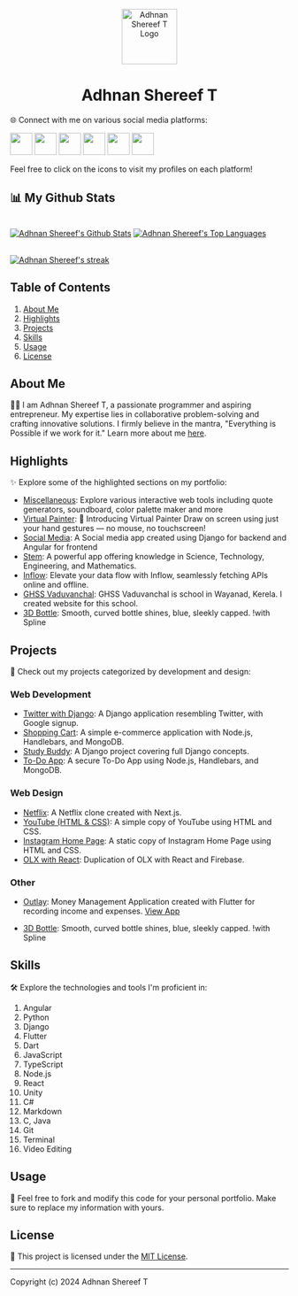<p align="center">
  <img src="https://adhnan.netlify.app/assets/images/A.svg" alt="Adhnan Shereef T Logo" width="100" height="100">
</p>
<h1 align="center">Adhnan Shereef T</h1>

🌐 Connect with me on various social media platforms:

[<img src="https://upload.wikimedia.org/wikipedia/commons/5/57/X_logo_2023_%28white%29.png" height="40px" width="40px">](https://twitter.com/adhnanshereef)
[<img src="https://cdn-icons-png.flaticon.com/256/174/174857.png" height="40px" width="40px">](https://www.linkedin.com/in/adhnanshereef)
[<img src="https://cdn2.iconfinder.com/data/icons/font-awesome/1792/github-square-512.png" height="40px" width="40px">](https://github.com/adhnanshereef)
[<img src="https://upload.wikimedia.org/wikipedia/commons/9/95/Instagram_logo_2022.svg" height="40px" width="40px">](https://www.instagram.com/adhnanshereef)
[<img src="https://cdn.icon-icons.com/icons2/3041/PNG/512/medium_logo_icon_189223.png" height="40px" width="40px">](https://adhnanshereef.medium.com)
[<img src="https://cdn.iconscout.com/icon/free/png-256/free-gitlab-logo-icon-download-in-svg-png-gif-file-formats--company-brand-world-logos-vol-4-pack-icons-282507.png?f=webp" height="40px" width="40px">](https://gitlab.com/adhnanshereef)

Feel free to click on the icons to visit my profiles on each platform!

## 📊 My Github Stats

<br/>
<a href="https://github.com/AdhnanShereef/github-readme-stats"><img alt="Adhnan Shereef's Github Stats" src="https://github-readme-stats.vercel.app/api?username=AdhnanShereef&show_icons=true&count_private=true&theme=react&hide_border=true&bg_color=0D1117" /></a>
<a href="https://github.com/AdhnanShereef/github-readme-stats"><img alt="Adhnan Shereef's Top Languages" src="https://github-readme-stats.vercel.app/api/top-langs/?username=nullpwn&langs_count=8&count_private=true&layout=compact&theme=react&hide_border=true&bg_color=0D1117" /></a>

<br/>
<br/>

<p>
    <a href="https://github.com/AdhnanShereef/github-readme-streak-stats">
        <img title="🔥 Get streak stats for your profile at git.io/streak-stats" alt="Adhnan Shereef's streak" src="https://github-readme-streak-stats.herokuapp.com/?user=AdhnanShereef&theme=black-ice&hide_border=true&stroke=0000&background=060A0CD0"/>
    </a>
</p>

## Table of Contents

1. [About Me](#about-me)
2. [Highlights](#highlights)
3. [Projects](#projects)
4. [Skills](#skills)
5. [Usage](#usage)
6. [License](#license)

## About Me

👨‍💻 I am Adhnan Shereef T, a passionate programmer and aspiring entrepreneur. My expertise lies in collaborative problem-solving and crafting innovative solutions. I firmly believe in the mantra, "Everything is Possible if we work for it." Learn more about me [here](https://adhnan.netlify.app/#about).

## Highlights

✨ Explore some of the highlighted sections on my portfolio:

- [Miscellaneous](https://miscellaneous.adhnan.tech): Explore various interactive web tools including quote generators, soundboard, color palette maker and more
- [Virtual Painter](https://vpainter.adhnan.tech): 🎨 Introducing Virtual Painter Draw on screen using just your hand gestures — no mouse, no touchscreen!
- [Social Media](https://github.com/adhnanshereef/socialmedia): A Social media app created using Django for backend and Angular for frontend
- [Stem](https://s-t-e-m.netlify.app): A powerful app offering knowledge in Science, Technology, Engineering, and Mathematics.
- [Inflow](https://i-inflow-i.netlify.app/): Elevate your data flow with Inflow, seamlessly fetching APIs online and offline.
- [GHSS Vaduvanchal](https://www.ghssvaduvanchal.in/): GHSS Vaduvanchal is school in Wayanad, Kerela. I created website for this school.
- [3D Bottle](https://my.spline.design/untitled-96f8721b40b8c66793d0a93dcbcb063a/): Smooth, curved bottle shines, blue, sleekly capped. !with Spline

## Projects

🚀 Check out my projects categorized by development and design:

### Web Development

- [Twitter with Django](https://github.com/adhnanshereef/twitter): A Django application resembling Twitter, with Google signup.
- [Shopping Cart](https://github.com/AdhnanShereef/Shopping_Cart): A simple e-commerce application with Node.js, Handlebars, and MongoDB.
- [Study Buddy](https://github.com/AdhnanShereef/Django): A Django project covering full Django concepts.
- [To-Do App](https://github.com/AdhnanShereef/To_Do_App): A secure To-Do App using Node.js, Handlebars, and MongoDB.

### Web Design

- [Netflix](https://netflix-adn.netlify.app): A Netflix clone created with Next.js.
- [YouTube (HTML & CSS)](https://github.com/AdhnanShereef/YouTube-HTML-and-CSS): A simple copy of YouTube using HTML and CSS.
- [Instagram Home Page](https://responsive-instagram-home-page.netlify.app): A static copy of Instagram Home Page using HTML and CSS.
- [OLX with React](https://github.com/AdhnanShereef/OLX_with_react): Duplication of OLX with React and Firebase.

### Other

- [Outlay](https://github.com/AdhnanShereef/Outlay): Money Management Application created with Flutter for recording income and expenses. [View App](https://adhnanshereef.github.io/Outlay-Money-Manager/)

- [3D Bottle](https://my.spline.design/untitled-96f8721b40b8c66793d0a93dcbcb063a/): Smooth, curved bottle shines, blue, sleekly capped. !with Spline

## Skills

🛠️ Explore the technologies and tools I'm proficient in:

1. Angular
2. Python
3. Django
4. Flutter
5. Dart
6. JavaScript
7. TypeScript
8. Node.js
9. React
10. Unity
11. C#
12. Markdown
13. C, Java
14. Git
15. Terminal
16. Video Editing

## Usage

🔧 Feel free to fork and modify this code for your personal portfolio. Make sure to replace my information with yours.

## License

📄 This project is licensed under the [MIT License](https://github.com/adhnanshereef/adhnan/blob/main/LICENSE).

---

Copyright (c) 2024 Adhnan Shereef T
